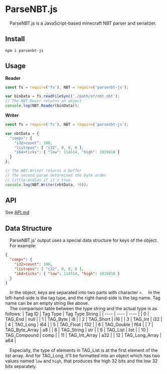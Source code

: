# ParseNBT.js
&emsp;ParseNBT.js is a JavaScript-based minecraft NBT parser and serializer.
## Install
```shell
npm i parsenbt-js
```
## Usage
**Reader**
```js
const fs = require('fs'), NBT = require('parsenbt-js');

var binData = fs.readFileSync('./path/of/nbt.nbt');
// The NBT.Reaer returns an object
console.log(NBT.Reader(binData));
```
**Writer**
```js
const fs = require('fs'), NBT = require('parsenbt-js');

var nbtData = {
  "comp>": {
    "i32>count": 100,
    "list>pos": [ "i32", 0, 0, 0 ],
    "i64>ticks": { "low": 114514, "high": 1919810 }
  }
};

// The NBT.Writer returns a buffer
// The second param determined the byte order
// little-endian if it's true
console.log(NBT.Writer(nbtData, !0));
```

## API
See [API.md](https://github.com/HTMonkeyG/ParseNBT.js/API.md)

## Data Structure
&emsp;ParseNBT.js' output uses a special data structure for keys of the object.  
&emsp;For example:
```json
{
  "comp>": { 
    "i32>count": 100,
    "list>pos": [ "i32", 0, 0, 0 ],
    "i64>ticks": { "low": 114514, "high": 1919810 }
  }
}
```
&emsp;In the object, keys are separated into two parts with character ```>```.
&emsp;In the left-hand-side is the tag type, and the right-hand-side is the tag name.
Tag name can be an empty string like above.  
&emsp;The comparison table between the type string and the actual type is as follows:
| Tag ID | Tag Type | Tag Type String |
|  ----  | ---- | ---- |
| 0  | TAG_End | null |
| 1  | TAG_Byte | i8 |
| 2  | TAG_Short | i16 |
| 3  | TAG_Int | i32 |
| 4  | TAG_Long | i64 |
| 5  | TAG_Float | f32 |
| 6  | TAG_Double | f64 |
| 7  | TAG_Byte_Array | a8 |
| 8  | TAG_String | str |
| 9  | TAG_List | list |
| 10 | TAG_Compound | comp |
| 11 | TAG_Int_Array | a32 |
| 12 | TAG_Long_Array | a64 |

&emsp;Especially, the type of elements in TAG_List is at the first element of the list array.
And for TAG_Long, it'll be formatted into an object which has two values named ```low``` and ```high```, 
that produces the high 32 bits and the low 32 bits separately.
